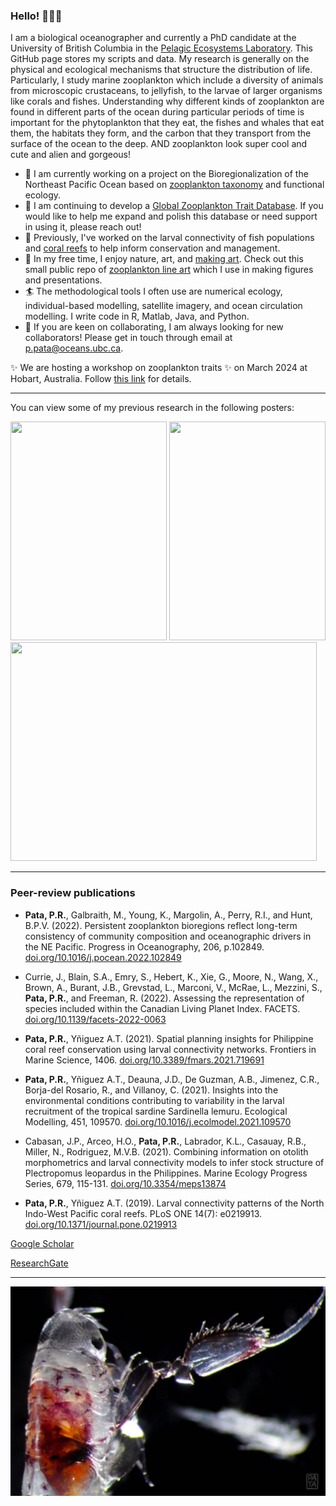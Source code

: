 ### Hello! 👋👋👋

I am a biological oceanographer and currently a PhD candidate at the University of British Columbia in the [Pelagic Ecosystems Laboratory](https://pelagicecosystems.oceans.ubc.ca/). This GitHub page stores my scripts and data. My research is generally on the physical and ecological mechanisms that structure the distribution of life. Particularly, I study marine zooplankton which include a diversity of animals from microscopic crustaceans, to jellyfish, to the larvae of larger organisms like corals and fishes. Understanding why different kinds of zooplankton are found in different parts of the ocean during particular periods of time is important for the phytoplankton that they eat, the fishes and whales that eat them, the habitats they form, and the carbon that they transport from the surface of the ocean to the deep. AND zooplankton look super cool and cute and alien and gorgeous! 

- 🌊 I am currently working on a project on the Bioregionalization of the Northeast Pacific Ocean based on [zooplankton taxonomy](https://github.com/Pelagic-Ecosystems/BC_Zooplankton_Bioregionalization) and functional ecology.
- 🦀 I am continuing to develop a [Global Zooplankton Trait Database](https://github.com/Pelagic-Ecosystems/Zooplankton_trait_database). If you would like to help me expand and polish this database or need support in using it, please reach out!
- 🐠 Previously, I've worked on the larval connectivity of fish populations and [coral reefs](https://github.com/biome-upmsi/Philippine-connectivity) to help inform conservation and management.
- 🦑 In my free time, I enjoy nature, art, and [making art](https://www.instagram.com/patrickpasta/). Check out this small public repo of [zooplankton line art](https://github.com/PatrickPata/Marine-organism-line-art) which I use in making figures and presentations.
- 🏄 The methodological tools I often use are numerical ecology, individual-based modelling, satellite imagery, and ocean circulation modelling. I write code in R, Matlab, Java, and Python.
- 🚣 If you are keen on collaborating, I am always looking for new collaborators! Please get in touch through email at p.pata@oceans.ubc.ca.

✨ We are hosting a workshop on zooplankton traits ✨ on March 2024 at Hobart, Australia. Follow [this link](https://meetings.pices.int/meetings/international/2024/zps7/program#w5) for details. 


---
You can view some of my previous research in the following posters:

<img src="https://github.com/PatrickPata/PatrickPata/blob/main/research_posters/2017_PAMS_Coral_reef_network_model.png" width = 250, height = 350> <img src="https://github.com/PatrickPata/PatrickPata/blob/main/research_posters/2023_ASLO_Zooplankton_trait_database.jpg" width = 250, height = 350> 
<img src="https://github.com/PatrickPata/PatrickPata/blob/main/research_posters/2022_IBS_NEP_zooplankton_bioregionalization.jpg" width = 490, height = 350>

---
### Peer-review publications

- **Pata, P.R.**, Galbraith, M., Young, K., Margolin, A., Perry, R.I., and Hunt, B.P.V. (2022). Persistent zooplankton bioregions reflect long-term consistency of community composition and oceanographic drivers in the NE Pacific. Progress in Oceanography, 206, p.102849. [doi.org/10.1016/j.pocean.2022.102849](https://www.sciencedirect.com/science/article/pii/S0079661122001082)

- Currie, J., Blain, S.A., Emry, S., Hebert, K., Xie, G., Moore, N., Wang, X., Brown, A., Burant, J.B., Grevstad, L., Marconi, V., McRae, L., Mezzini, S., **Pata, P.R.**, and Freeman, R. (2022). Assessing the representation of species included within the Canadian Living Planet Index. FACETS. [doi.org/10.1139/facets-2022-0063](https://www.facetsjournal.com/doi/full/10.1139/facets-2022-0063)

- **Pata, P.R.**, Yñiguez A.T. (2021). Spatial planning insights for Philippine coral reef conservation using larval connectivity networks. Frontiers in Marine Science, 1406. [doi.org/10.3389/fmars.2021.719691](https://www.frontiersin.org/articles/10.3389/fmars.2021.719691/full)

- **Pata, P.R.**, Yñiguez A.T., Deauna, J.D., De Guzman, A.B., Jimenez, C.R., Borja-del Rosario, R., and Villanoy, C. (2021). Insights into the environmental conditions contributing to variability in the larval recruitment of the tropical sardine Sardinella lemuru. Ecological Modelling, 451, 109570. [doi.org/10.1016/j.ecolmodel.2021.109570](https://www.sciencedirect.com/science/article/pii/S0304380021001290)

- Cabasan, J.P., Arceo, H.O., **Pata, P.R.**, Labrador, K.L., Casauay, R.B., Miller, N., Rodriguez, M.V.B. (2021). Combining information on otolith morphometrics and larval connectivity models to infer stock structure of Plectropomus leopardus in the Philippines. Marine Ecology Progress Series, 679, 115-131. [doi.org/10.3354/meps13874](https://www.int-res.com/abstracts/meps/v679/p115-131)

- **Pata, P.R.**, Yñiguez A.T. (2019). Larval connectivity patterns of the North Indo-West Pacific coral reefs. PLoS ONE 14(7): e0219913. [doi.org/10.1371/journal.pone.0219913](https://journals.plos.org/plosone/article?id=10.1371/journal.pone.0219913)


[Google Scholar](https://scholar.google.com/citations?user=hRqaOHEAAAAJ&hl=en)

[ResearchGate](https://www.researchgate.net/profile/Patrick-Pata)

---

![Zooplankton image](amphipod_copepod.jpg)

